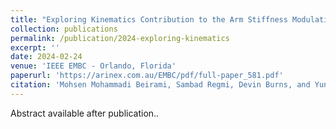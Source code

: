 ```yaml
---
title: "Exploring Kinematics Contribution to the Arm Stiffness Modulation During Overground Physical Human Robot Interaction"
collection: publications
permalink: /publication/2024-exploring-kinematics
excerpt: ''
date: 2024-02-24
venue: 'IEEE EMBC - Orlando, Florida'
paperurl: 'https://arinex.com.au/EMBC/pdf/full-paper_581.pdf'
citation: 'Mohsen Mohammadi Beirami, Sambad Regmi, Devin Burns, and Yun Seong Song (2024), "Exploring Kinematics Contribution to the Arm Stiffness Modulation During Overground Physical Human Robot Interaction" 46th Annual International Conference of the IEEE Engineering in Medicine and Biology Society (submitted)'
---
```

Abstract available after publication..
